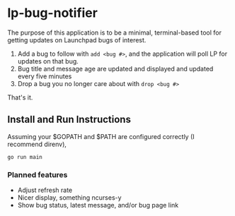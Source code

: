 # lp-bug-notifier

The purpose of this application is to be a minimal, terminal-based tool for getting updates on Launchpad bugs of interest. 

1. Add a bug to follow with `add <bug #>`, and the application will poll LP for updates on that bug.
2. Bug title and message age are updated and displayed and updated every five minutes
3. Drop a bug you no longer care about with `drop <bug #>`

That's it.

## Install and Run Instructions

Assuming your $GOPATH and $PATH are configured correctly (I recommend direnv),

`go run main`

### Planned features

- Adjust refresh rate
- Nicer display, something ncurses-y
- Show bug status, latest message, and/or bug page link
